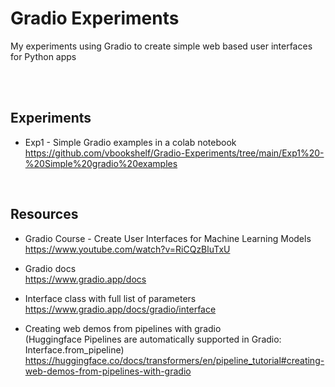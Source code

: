 # Gradio Experiments
My experiments using Gradio to create simple web based user interfaces for Python apps

<br>
<br>

## Experiments

- Exp1 - Simple Gradio examples in a colab notebook<br>
https://github.com/vbookshelf/Gradio-Experiments/tree/main/Exp1%20-%20Simple%20gradio%20examples

<br>

## Resources

- Gradio Course - Create User Interfaces for Machine Learning Models<br>
https://www.youtube.com/watch?v=RiCQzBluTxU

- Gradio docs<br>
https://www.gradio.app/docs

- Interface class with full list of parameters<br>
https://www.gradio.app/docs/gradio/interface

- Creating web demos from pipelines with gradio<br>
(Huggingface Pipelines are automatically supported in Gradio: Interface.from_pipeline)<br>
https://huggingface.co/docs/transformers/en/pipeline_tutorial#creating-web-demos-from-pipelines-with-gradio
